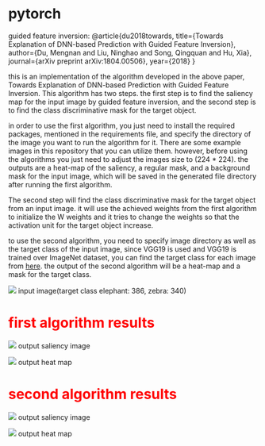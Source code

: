 # pytorch
guided feature inversion: @article{du2018towards,
                            title={Towards Explanation of DNN-based Prediction with Guided Feature Inversion},
                            author={Du, Mengnan and Liu, Ninghao and Song, Qingquan and Hu, Xia},
                            journal={arXiv preprint arXiv:1804.00506},
                            year={2018}
                          }


this is an implementation of the algorithm developed in the above paper, Towards Explanation of DNN-based Prediction with Guided Feature Inversion. This algorithm has two steps. the first step is to find the saliency map for the input image by guided feature inversion, and the second step is to find the class discriminative mask for the target object. 

in order to use the first algorithm, you just need to install the required packages, mentioned in the requirements file, and specify the directory of the image you want to run the algorithm for it. There are some example images in this repository that you can utilize them. however, before using the algorithms you just need to adjust the images size to (224 * 224). the outputs are a heat-map of the saliency, a regular mask, and a background mask for the input image, which will be saved in the generated file directory after running the first algorithm.  


The second step will find the class discriminative mask for the target object from an input image. it will use the achieved weights from the first algorithm to initialize the W weights and it tries to change the weights so that the activation unit for the target object increase.

to use the second algorithm, you need to specify image directory as well as the target class of the input image, since VGG19 is used and VGG19 is trained over ImageNet dataset, you can find the target class for each image from [here](https://gist.github.com/yrevar/942d3a0ac09ec9e5eb3a). the output of the second algorithm will be a heat-map and a mask for the target class. 

<img src="https://github.com/arminkhayyer/pytorch/blob/armin/11.jpg"> </img> input image(target class elephant: 386, zebra: 340)

<h1 style="color:red;">first algorithm results </h1>

<img src="https://github.com/arminkhayyer/pytorch/blob/armin/generated/Inv_Image_Layer_11.jpg"> </img> output saliency image

<img src="https://github.com/arminkhayyer/pytorch/blob/armin/generated/heatmap_11.png"> </img> output heat map 

<h1 style="color:red;">second algorithm results </h1>

<img src="https://github.com/arminkhayyer/pytorch/blob/armin/generated/Inv_Image_Layer_11.jpg"> </img> output saliency image

<img src="https://github.com/arminkhayyer/pytorch/blob/armin/generated/heatmap_11.png"> </img> output heat map 




